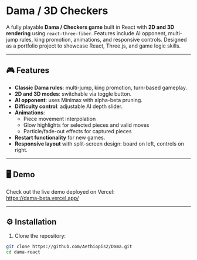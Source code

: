 # Dama / 3D Checkers

A fully playable **Dama / Checkers game** built in React with **2D and 3D rendering** using `react-three-fiber`. Features include AI opponent, multi-jump rules, king promotion, animations, and responsive controls. Designed as a portfolio project to showcase React, Three.js, and game logic skills.

---

## 🎮 Features

- **Classic Dama rules**: multi-jump, king promotion, turn-based gameplay.
- **2D and 3D modes**: switchable via toggle button.
- **AI opponent**: uses Minimax with alpha-beta pruning.
- **Difficulty control**: adjustable AI depth slider.
- **Animations**:
  - Piece movement interpolation
  - Glow highlights for selected pieces and valid moves
  - Particle/fade-out effects for captured pieces
- **Restart functionality** for new games.
- **Responsive layout** with split-screen design: board on left, controls on right.

---

## 🖥️ Demo

Check out the live demo deployed on Vercel:  
https://dama-beta.vercel.app/

---

## ⚙️ Installation

1. Clone the repository:

```bash
git clone https://github.com/Aethiopis2/Dama.git
cd dama-react